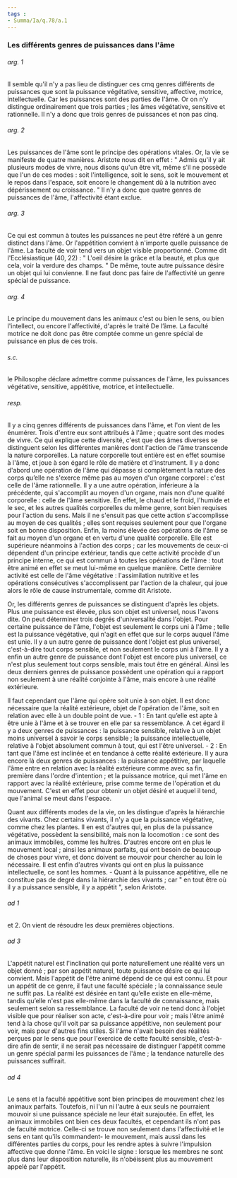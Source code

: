 ```yaml
---
tags : 
- Summa/Ia/q.78/a.1
---
```


### Les différents genres de puissances dans l'âme



###### arg. 1
Il semble qu'il n'y a pas lieu de distinguer ces cmq genres différents de puissances que sont la puissance végétative, sensitive, affective, motrice, intellectuelle. Car les puissances sont des parties de l'âme. Or on n'y distingue ordinairement que trois parties ; les âmes végétative, sensitive et rationnelle. Il n'y a donc que trois genres de puissances et non pas cinq. 

###### arg. 2
Les puissances de l'âme sont le principe des opérations vitales. Or, la vie se manifeste de quatre manières. Aristote nous dit en effet : " Admis qu'il y ait plusieurs modes de vivre, nous disons qu'un être vit, même s'il ne possède que l'un de ces modes : soit l'intelligence, soit le sens, soit le mouvement et le repos dans l'espace, soit encore le changement dû à la nutrition avec dépérissement ou croissance. " Il n'y a donc que quatre genres de puissances de l'âme, l'affectivité étant exclue. 

###### arg. 3
Ce qui est commun à toutes les puissances ne peut être référé à un genre distinct dans l'âme. Or l'appétition convient à n'importe quelle puissance de l'âme. La faculté de voir tend vers un objet visible proportionné. Comme dit l'Ecclésiastique (40, 22) : " L'oeil désire la grâce et la beauté, et plus que cela, voir la verdure des champs. " De même, toute autre puissance désire un objet qui lui convienne. Il ne faut donc pas faire de l'affectivité un genre spécial de puissance. 

###### arg. 4
Le principe du mouvement dans les animaux c'est ou bien le sens, ou bien l'intellect, ou encore l'affectivité, d'après le traité De l’âme. La faculté motrice ne doit donc pas être comptée comme un genre spécial de puissance en plus de ces trois. 

###### s.c.
le Philosophe déclare admettre comme puissances de l'âme, les puissances végétative, sensitive, appétitive, motrice, et intellectuelle. 

###### resp.
Il y a cinq genres différents de puissances dans l'âme, et l'on vient de les énumérer. Trois d'entre eux sont attribués à l'âme ; quatre sont des modes de vivre. Ce qui explique cette diversité, c'est que des âmes diverses se distinguent selon les différentes manières dont l'action de l'âme transcende la nature corporelles. La nature corporelle tout entière est en effet soumise à l'âme, et joue à son égard le rôle de matière et d'instrument. Il y a donc d'abord une opération de l'âme qui dépasse si complètement la nature des corps qu’elle ne s'exerce même pas au moyen d'un organe corporel : c'est celle de l'âme rationnelle. Il y a une autre opération, inférieure à la précédente, qui s'accomplit au moyen d'un organe, mais non d'une qualité corporelle : celle de l'âme sensitive. En effet, le chaud et le froid, l'humide et le sec, et les autres qualités corporelles du même genre, sont bien requises pour l'action du sens. Mais il ne s'ensuit pas que cette action s'accomplisse au moyen de ces qualités ; elles sont requises seulement pour que l'organe soit en bonne disposition. Enfin, la moins élevée des opérations de l'âme se fait au moyen d'un organe et en vertu d'une qualité corporelle. Elle est supérieure néanmoins à l'action des corps ; car les mouvements de ceux-ci dépendent d'un principe extérieur, tandis que cette activité procède d'un principe interne, ce qui est commun à toutes les opérations de l'âme : tout être animé en effet se meut lui-même en quelque manière. Cette dernière activité est celle de l'âme végétative : l'assimilation nutritive et les opérations consécutives s'accomplissent par l'action de la chaleur, qui joue alors le rôle de cause instrumentale, comme dit Aristote. 

Or, les différents genres de puissances se distinguent d'après les objets. Plus une puissance est élevée, plus son objet est universel, nous l'avons dite. On peut déterminer trois degrés d'universalité dans l'objet. Pour certaine puissance de l'âme, l'objet est seulement le corps uni à l'âme ; telle est la puissance végétative, qui n'agit en effet que sur le corps auquel l'âme est unie. Il y a un autre genre de puissance dont l'objet est plus universel, c'est-à-dire tout corps sensible, et non seulement le corps uni à l'âme. Il y a enfin un autre genre de puissance dont l'objet est encore plus universel, ce n'est plus seulement tout corps sensible, mais tout être en général. Ainsi les deux derniers genres de puissance possèdent une opération qui a rapport non seulement à une réalité conjointe à l'âme, mais encore à une réalité extérieure. 

Il faut cependant que l'âme qui opère soit unie à son objet. Il est donc nécessaire que la réalité extérieure, objet de l'opération de l'âme, soit en relation avec elle à un double point de vue. - 1 : En tant qu’elle est apte à être unie à l'âme et à se trouver en elle par sa ressemblance. A cet égard il y a deux genres de puissances : la puissance sensible, relative à un objet moins universel à savoir le corps sensible ; la puissance intellectuelle, relative à l'objet absolument commun à tout, qui est l'être universel. - 2 : En tant que l'âme est inclinée et en tendance à cette réalité extérieure. Il y aura encore là deux genres de puissances : la puissance appétitive, par laquelle l'âme entre en relation avec la réalité extérieure comme avec sa fin, première dans l'ordre d'intention ; et la puissance motrice, qui met l'âme en rapport avec la réalité extérieure, prise comme terme de l'opération et du mouvement. C'est en effet pour obtenir un objet désiré et auquel il tend, que l'animal se meut dans l'espace. 

Quant aux différents modes de la vie, on les distingue d'après la hiérarchie des vivants. Chez certains vivants, il n'y a que la puissance végétative, comme chez les plantes. Il en est d'autres qui, en plus de la puissance végétative, possèdent la sensibilité, mais non la locomotion : ce sont des animaux immobiles, comme les huîtres. D'autres encore ont en plus le mouvement local ; ainsi les animaux parfaits, qui ont besoin de beaucoup de choses pour vivre, et donc doivent se mouvoir pour chercher au loin le nécessaire. Il est enfin d'autres vivants qui ont en plus la puissance intellectuelle, ce sont les hommes. - Quant à la puissance appétitive, elle ne constitue pas de degré dans la hiérarchie des vivants ; car " en tout être où il y a puissance sensible, il y a appétit ", selon Aristote. 

###### ad 1
et 2. On vient de résoudre les deux premières objections. 

###### ad 3
L'appétit naturel est l'inclination qui porte naturellement une réalité vers un objet donné ; par son appétit naturel, toute puissance désire ce qui lui convient. Mais l'appétit de l'être animé dépend de ce qui est connu. Et pour un appétit de ce genre, il faut une faculté spéciale ; la connaissance seule ne suffit pas. La réalité est désirée en tant qu’elle existe en elle-même, tandis qu’elle n'est pas elle-même dans la faculté de connaissance, mais seulement selon sa ressemblance. La faculté de voir ne tend donc à l'objet visible que pour réaliser son acte, c'est-à-dire pour voir ; mais l'être animé tend à la chose qu'il voit par sa puissance appétitive, non seulement pour voir, mais pour d'autres fins utiles. Si l'âme n'avait besoin des réalités perçues par le sens que pour l'exercice de cette faculté sensible, c'est-à-dire afin de sentir, il ne serait pas nécessaire de distinguer l'appétit comme un genre spécial parmi les puissances de l'âme ; la tendance naturelle des puissances suffirait. 

###### ad 4
Le sens et la faculté appétitive sont bien principes de mouvement chez les animaux parfaits. Toutefois, ni l'un ni l'autre à eux seuls ne pourraient mouvoir si une puissance spéciale ne leur était surajoutée. En effet, les animaux immobiles ont bien ces deux facultés, et cependant ils n'ont pas de faculté motrice. Celle-ci se trouve non seulement dans l'affectivité et le sens en tant qu'ils commandent- le mouvement, mais aussi dans les différentes parties du corps, pour les rendre aptes à suivre l'impulsion affective que donne l'âme. En voici le signe : lorsque les membres ne sont plus dans leur disposition naturelle, ils n'obéissent plus au mouvement appelé par l'appétit. 

